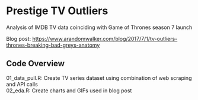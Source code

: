 # Prestige TV Outliers  

Analysis of IMDB TV data coinciding with Game of Thrones season 7 launch  

Blog post: https://www.arandomwalker.com/blog/2017/7/1/tv-outliers-thrones-breaking-bad-greys-anatomy  

## Code Overview   

01_data_pull.R: Create TV series dataset using combination of web scraping and API calls    
02_eda.R: Create charts and GIFs used in blog post   



